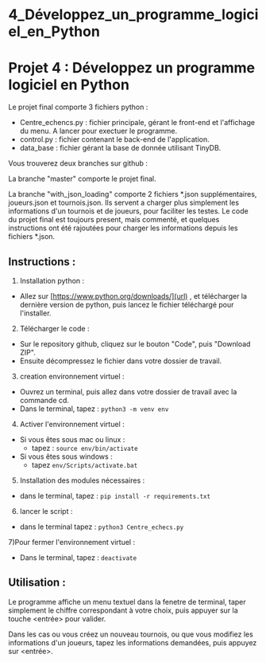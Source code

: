 # 4_Développez_un_programme_logiciel_en_Python
# Projet 4 : Développez un programme logiciel en Python

Le projet final comporte 3 fichiers python :
- Centre_echencs.py : fichier principale, gérant le front-end et l'affichage du menu. A lancer pour exectuer le programme.
- control.py : fichier contenant le back-end de l'application.
- data_base : fichier gérant la base de donnée utilisant TinyDB.

Vous trouverez deux branches sur github :

La branche "master" comporte le projet final.

La branche "with_json_loading" comporte 2 fichiers *.json supplémentaires, joueurs.json et tournois.json.
Ils servent a charger plus simplement les informations d'un tournois et de joueurs, pour faciliter les testes. Le code 
du projet final est toujours present, mais commenté, et quelques instructions ont été rajoutées pour charger les 
informations
depuis les fichiers *.json.


## Instructions :


1) Installation python :
- Allez sur [https://www.python.org/downloads/](url) , et télécharger la dernière version de python, puis lancez le fichier 
  téléchargé pour l'installer.

2) Télécharger le code :
- Sur le repository github, cliquez sur le bouton "Code", puis "Download ZIP".
- Ensuite décompressez le fichier dans votre dossier de travail.

3) creation environnement virtuel :
- Ouvrez un terminal, puis allez dans votre dossier de travail avec la commande cd.
- Dans le terminal, tapez : ``` python3 -m venv env ```

4) Activer l'environnement virtuel :
  - Si vous êtes sous mac ou linux :
    - tapez : ```source env/bin/activate ```
  - Si vous êtes sous windows :
    - tapez ```env/Scripts/activate.bat```

5) Installation des modules nécessaires :
- dans le terminal, tapez : ```pip install -r requirements.txt```

6) lancer le script :
- dans le terminal tapez : ```python3 Centre_echecs.py```

7)Pour fermer l'environnement virtuel :
- Dans le terminal, tapez : ```deactivate ```


## Utilisation :


Le programme affiche un menu textuel dans la fenetre de terminal, taper simplement le chiffre correspondant à votre 
choix, puis appuyer sur la touche <entrée> pour valider.

Dans les cas ou vous créez un nouveau tournois, ou que vous modifiez les informations d'un joueurs, tapez les informations
demandées, puis appuyez sur <entrée>.


